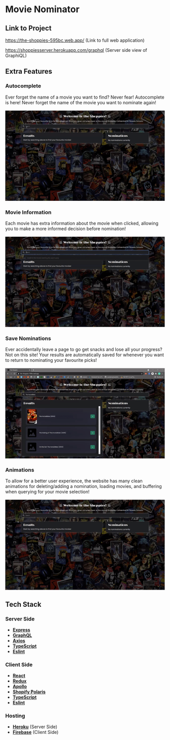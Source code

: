 # Movie Nominator

## Link to Project
https://the-shoppies-595bc.web.app/ (Link to full web application)

https://shoppiesserver.herokuapp.com/graphql (Server side view of GraphiQL)

## Extra Features
### Autocomplete
Ever forget the name of a movie you want to find? Never fear! Autocomplete is here! Never forget the name of the movie you want to nominate again!
<br /><br />
![](samples/autocomplete.gif)


### Movie Information
Each movie has extra information about the movie when clicked, allowing you to make a more informed decision before nomination!
<br /><br />
![](samples/movieInfo.gif)

### Save Nominations
Ever accidentally leave a page to go get snacks and lose all your progress? Not on this site! Your results are automatically saved for whenever you want to return to nominating your favourite picks!
<br /><br />
![](samples/saveNominations.gif)

### Animations
To allow for a better user experience, the website has many clean animations for deleting/adding a nomination, loading movies, and buffering when querying for your movie selection!
<br /><br />
![](samples/animations.gif)

## Tech Stack
### Server Side
* **[Express](https://expressjs.com/)**
* **[GraphQL](https://graphql.org/)**
* **[Axios](https://www.npmjs.com/package/axios)**
* **[TypeScript](https://www.typescriptlang.org/)**
* **[Eslint](https://eslint.org/)**

### Client Side
* **[React](https://reactjs.org/)**
* **[Redux](https://redux.js.org/)**
* **[Apollo](https://www.apollographql.com/)**
* **[Shopify Polaris](https://www.apollographql.com/)**
* **[TypeScript](https://www.typescriptlang.org/)**
* **[Eslint](https://eslint.org/)**

### Hosting
* **[Heroku](https://www.heroku.com/pricing)** (Server Side)
* **[Firebase](https://firebase.google.com/)** (Client Side)
